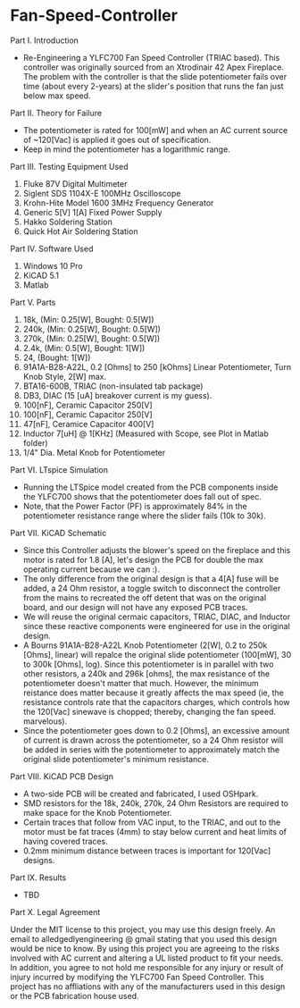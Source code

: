 # Fan-Speed-Controller

Part I. Introduction
   * Re-Engineering a YLFC700 Fan Speed Controller (TRIAC based). This controller was originally sourced from an Xtrodinair 42 Apex Fireplace. The problem with the controller is that the slide potentiometer fails over time (about every 2-years) at the slider's position that runs the fan just below max speed. 

Part II. Theory for Failure
   * The potentiometer is rated for 100[mW] and when an AC current source of ~120[Vac] is applied it goes out of specification. 
   * Keep in mind the potentiometer has a logarithmic range.
   
Part III. Testing Equipment Used
1. Fluke 87V Digital Multimeter
2. Siglent SDS 1104X-E 100MHz Oscilloscope
3. Krohn-Hite Model 1600 3MHz Frequency Generator
4. Generic 5[V] 1[A] Fixed Power Supply
5. Hakko Soldering Station
6. Quick Hot Air Soldering Station

Part IV. Software Used
1. Windows 10 Pro
2. KiCAD 5.1
3. Matlab

Part V. Parts
1. 18k,  (Min: 0.25[W], Bought: 0.5[W])
2. 240k, (Min: 0.25[W], Bought: 0.5[W])
3. 270k, (Min: 0.25[W], Bought: 0.5[W])
4. 2.4k, (Min: 0.5[W], Bought: 1[W])
5. 24, (Bought: 1[W])
5. 91A1A-B28-A22L, 0.2 [Ohms] to 250 [kOhms] Linear Potentiometer, Turn Knob Style, 2[W] max.
6. BTA16-600B, TRIAC (non-insulated tab package)
7. DB3, DIAC (15 [uA] breakover current is my guess).
8. 100[nF], Ceramic Capacitor 250[V]
9. 100[nF], Ceramic Capacitor 250[V]
9. 47[nF], Ceramice Capacitor 400[V]
10. Inductor 7[uH] @ 1[KHz] (Measured with Scope, see Plot in Matlab folder)
11. 1/4" Dia. Metal Knob for Potentiometer

Part VI. LTspice Simulation
   * Running the LTSpice model created from the PCB components inside the YLFC700 shows that the potentiometer does fall out of spec. 
   * Note, that the Power Factor (PF) is approximately 84% in the potentiometer resistance range where the slider fails (10k to 30k).

Part VII. KiCAD Schematic
   * Since this Controller adjusts the blower's speed on the fireplace and this motor is rated for 1.8 [A], let's design the PCB for double the max operating current because we can :). 
   * The only difference from the original design is that a 4[A] fuse will be added, a 24 Ohm resistor, a toggle switch to disconnect the controller from the mains to recreated the off detent that was on the original board, and our design will not have any exposed PCB traces.
   * We will reuse the original cermaic capacitors, TRIAC, DIAC, and Inductor since these reactive components were engineered for use in the original design.
   * A Bourns 91A1A-B28-A22L Knob Potentiometer (2[W], 0.2 to 250k [Ohms], linear) will repalce the original slide potentiometer (100[mW], 30 to 300k [Ohms], log). Since this potentiometer is in parallel with two other resistors, a 240k and 296k [ohms], the max resistance of the potentiometer doesn't matter that much. However, the minimum reistance does matter because it greatly affects the max speed (ie, the resistance controls rate that the capacitors charges, which controls how the 120[Vac] sinewave is chopped; thereby, changing the fan speed. marvelous).
   * Since the potentiometer goes down to 0.2 [Ohms], an excessive amount of current is drawn across the potentiometer, so a 24 Ohm resistor will be added in series with the potentiometer to approximately match the original slide potentiometer's minimum resistance. 
  
 Part VIII. KiCAD PCB Design
   * A two-side PCB will be created and fabricated, I used OSHpark.
   * SMD resistors for the 18k, 240k, 270k, 24 Ohm Resistors are required to make space for the Knob Potentiometer.
   * Certain traces that follow from VAC input, to the TRIAC, and out to the motor must be fat traces (4mm) to stay below current and heat limits of having covered traces.
   * 0.2mm minimum distance between traces is important for 120[Vac] designs.
 
Part IX. Results
   * TBD
  
   
Part X. Legal Agreement
 
Under the MIT license to this project, you may use this design freely. An email to alledgedlyengineering @ gmail stating that you used this design would be nice to know. By using this project you are agreeing to the risks involved with AC current and altering a UL listed product to fit your needs. In addition, you agree to not hold me responsible for any injury or result of injury incurred by modifying the YLFC700 Fan Speed Controller. This project has no affliations with any of the manufacturers used in this design or the PCB fabrication house used.  
